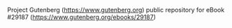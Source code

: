Project Gutenberg (https://www.gutenberg.org) public repository for eBook #29187 (https://www.gutenberg.org/ebooks/29187)
